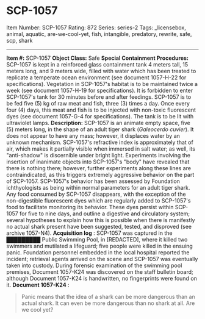 # SCP-1057
Item Number: SCP-1057
Rating: 872
Series: series-2
Tags: _licensebox, animal, aquatic, are-we-cool-yet, fish, intangible, predatory, rewrite, safe, scp, shark

---

**Item #:** SCP-1057
**Object Class:** Safe
**Special Containment Procedures:** SCP-1057 is kept in a reinforced glass containment tank 4 meters tall, 15 meters long, and 9 meters wide, filled with water which has been treated to replicate a temperate ocean environment (see document 1057-H-22 for specifications). Vegetation in SCP-1057's habitat is to be maintained twice a week (see document 1057-H-19 for specifications). It is forbidden to enter SCP-1057's tank for 30 minutes before and after feedings.
SCP-1057 is to be fed five (5) kg of raw meat and fish, three (3) times a day. Once every four (4) days, this meat and fish is to be injected with non-toxic fluorescent dyes (see document 1057-G-4 for specifications). The tank is to be lit with ultraviolet lamps.
**Description:** SCP-1057 is an animate empty space, five (5) meters long, in the shape of an adult tiger shark (_Galeocerdo cuvier_). It does not appear to have any mass; however, it displaces water by an unknown mechanism. SCP-1057's refractive index is approximately that of air, which makes it partially visible when immersed in salt water; as well, its "anti-shadow" is discernible under bright light. Experiments involving the insertion of inanimate objects into SCP-1057's "body" have revealed that there is nothing there; however, further experiments along these lines are contraindicated, as this triggers extremely aggressive behavior on the part of SCP-1057.
SCP-1057's behavior has been assessed by Foundation ichthyologists as being within normal parameters for an adult tiger shark. Any food consumed by SCP-1057 disappears, with the exception of the non-digestible fluorescent dyes which are regularly added to SCP-1057's food to facilitate monitoring its behavior. These dyes persist within SCP-1057 for five to nine days, and outline a digestive and circulatory system; several hypotheses to explain how this is possible when there is manifestly no actual shark present have been suggested, tested, and disproved (see archive 1057-N4).
**Acquisition log** : SCP-1057 was captured in the █████████ Public Swimming Pool, in [REDACTED], where it killed two swimmers and mutilated a lifeguard; five people were killed in the ensuing panic. Foundation personnel embedded in the local hospital reported the incident; retrieval agents arrived on the scene and SCP-1057 was eventually taken into custody. During forensic examination of the swimming pool premises, Document 1057-K24 was discovered on the staff bulletin board; although Document 1057-K24 is handwritten, no fingerprints were found on it.
**Document 1057-K24** :
> Panic means that the idea of a shark can be more dangerous than an actual shark.
> It can even be more dangerous than no shark at all.
> Are we cool yet?